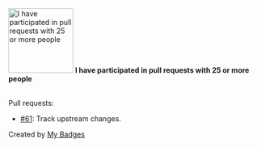 <img src="https://my-badges.github.io/my-badges/pr-collaboration-25.png" alt="I have participated in pull requests with 25 or more people" title="I have participated in pull requests with 25 or more people" width="128">
<strong>I have participated in pull requests with 25 or more people</strong>
<br><br>

Pull requests:

- <a href="https://github.com/percona/mysqld_exporter/pull/61">#61</a>: Track upstream changes.


Created by <a href="https://github.com/my-badges/my-badges">My Badges</a>